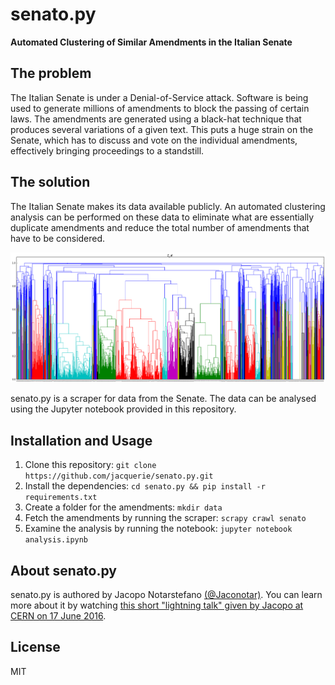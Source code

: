 # senato.py #

**Automated Clustering of Similar Amendments in the Italian Senate**

## The problem ##

The Italian Senate is under a Denial-of-Service attack.
Software is being used to generate millions of amendments to block the passing of certain laws.
The amendments are generated using a black-hat technique that produces several variations of a given text.
This puts a huge strain on the Senate, which has to discuss and vote on the individual amendments, effectively bringing proceedings to a standstill.

## The solution ##

The Italian Senate makes its data available publicly.
An automated clustering analysis can be performed on these data to eliminate what are essentially duplicate amendments and reduce the total number of amendments that have to be considered.

![clusters.png](images/clusters.png)

senato.py is a scraper for data from the Senate.
The data can be analysed using the Jupyter notebook provided in this repository.

## Installation and Usage ##

1. Clone this repository: `git clone https://github.com/jacquerie/senato.py.git`
2. Install the dependencies: `cd senato.py && pip install -r requirements.txt`
3. Create a folder for the amendments: `mkdir data`
4. Fetch the amendments by running the scraper: `scrapy crawl senato`
5. Examine the analysis by running the notebook: `jupyter notebook analysis.ipynb`

## About senato.py ##

senato.py is authored by Jacopo Notarstefano [(@Jaconotar)](https://twitter.com/Jaconotar).
You can learn more about it by watching [this short "lightning talk" given by Jacopo at CERN on 17 June 2016](https://cds.cern.ch/record/2161770).

## License ##

MIT
